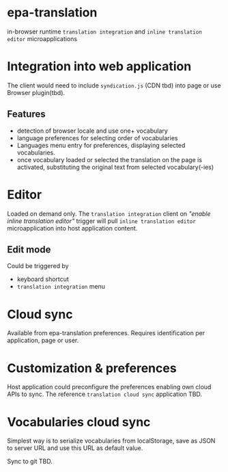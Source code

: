 # epa-translation
in-browser runtime `translation integration` and `inline translation editor` microapplications

# Integration into web application
The client would need to include `syndication.js` (CDN tbd) into page or use Browser plugin(tbd).

## Features
* detection of browser locale and use one+ vocabulary 
* language preferences for selecting order of vocabularies
* <epa-translation> Languages </epa-translation> menu entry for preferences, displaying selected vocabularies.
* once vocabulary loaded or selected the translation on the page is activated, 
substituting the original text from selected vocabulary(-ies)

# Editor
Loaded on demand only. The `translation integration` client on *"enable inline translation editor"* trigger will 
pull `inline translation editor` microapplication into host application content. 

## Edit mode
Could be triggered by
* keyboard shortcut
* `translation integration` menu 

# Cloud sync
Available from epa-translation preferences. Requires identification per application, page or user.

# Customization & preferences
Host application could preconfigure the preferences enabling own cloud APIs to sync. 
The reference `translation cloud sync` application TBD.

# Vocabularies cloud sync
Simplest way is to serialize vocabularies from localStorage, save as JSON to server URL and use this URL as default value.

Sync to git TBD.

